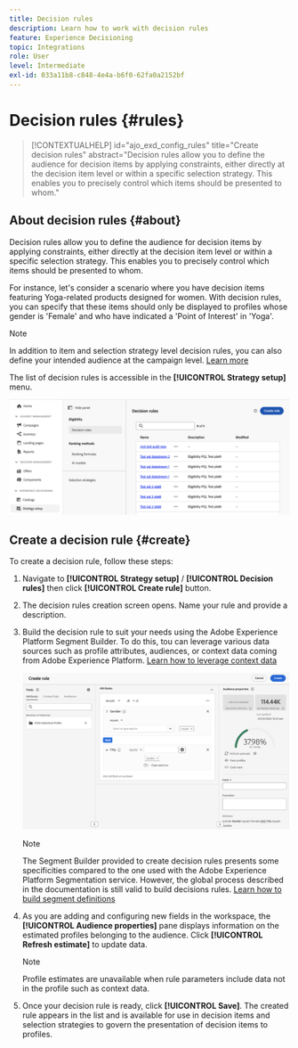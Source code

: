 ```yaml
---
title: Decision rules
description: Learn how to work with decision rules
feature: Experience Decisioning
topic: Integrations
role: User
level: Intermediate
exl-id: 033a11b8-c848-4e4a-b6f0-62fa0a2152bf
---
```

# Decision rules {#rules}

>[!CONTEXTUALHELP]
>id="ajo_exd_config_rules"
>title="Create decision rules"
>abstract="Decision rules allow you to define the audience for decision items by applying constraints, either directly at the decision item level or within a specific selection strategy. This enables you to precisely control which items should be presented to whom."

## About decision rules {#about}

Decision rules allow you to define the audience for decision items by applying constraints, either directly at the decision item level or within a specific selection strategy. This enables you to precisely control which items should be presented to whom.

For instance, let's consider a scenario where you have decision items featuring Yoga-related products designed for women. With decision rules, you can specify that these items should only be displayed to profiles whose gender is 'Female' and who have indicated a 'Point of Interest' in 'Yoga'.

>[!NOTE]
>
>In addition to item and selection strategy level decision rules, you can also define your intended audience at the campaign level. [Learn more](../campaigns/create-campaign.md#audience)

The list of decision rules is accessible in the **[!UICONTROL Strategy setup]** menu.

![](assets/decision-rules-list.png)

## Create a decision rule {#create}

To create a decision rule, follow these steps:

1. Navigate to **[!UICONTROL Strategy setup]** / **[!UICONTROL Decision rules]** then click **[!UICONTROL Create rule]** button.

1. The decision rules creation screen opens. Name your rule and provide a description.

1. Build the decision rule to suit your needs using the Adobe Experience Platform Segment Builder. To do this, tou can leverage various data sources such as profile attributes, audiences, or context data coming from Adobe Experience Platform. [Learn how to leverage context data](#context-data)

    ![](assets/decision-rules-build.png)

    >[!NOTE]
    >
    >The Segment Builder provided to create decision rules presents some specificities compared to the one used with the Adobe Experience Platform Segmentation service.  However, the global process described in the documentation is still valid to build decisions rules. [Learn how to build segment definitions](../audience/creating-a-segment-definition.md)

1. As you are adding and configuring new fields in the workspace, the **[!UICONTROL Audience properties]** pane displays information on the estimated profiles belonging to the audience. Click **[!UICONTROL Refresh estimate]** to update data.

    >[!NOTE]
    >
    >Profile estimates are unavailable when rule parameters include data not in the profile such as context data.

1. Once your decision rule is ready, click **[!UICONTROL Save]**. The created rule appears in the list and is available for use in decision items and selection strategies to govern the presentation of decision items to profiles.

